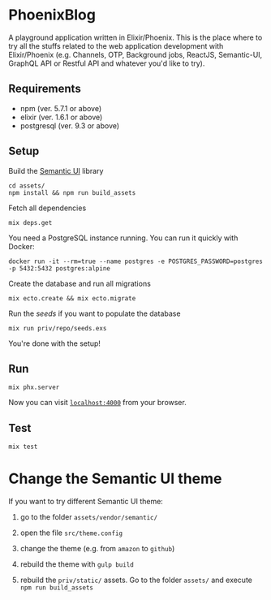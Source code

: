 # PhoenixBlog

A playground application written in Elixir/Phoenix. This is the place where to try all the stuffs related to the web application development with Elixir/Phoenix (e.g. Channels, OTP, Background jobs, ReactJS, Semantic-UI, GraphQL API or Restful API and whatever you'd like to try).

## Requirements

* npm (ver. 5.7.1 or above)
* elixir (ver. 1.6.1 or above)
* postgresql (ver. 9.3 or above)

## Setup

Build the [Semantic UI](https://semantic-ui.com/) library

```
cd assets/
npm install && npm run build_assets
```

Fetch all dependencies

```
mix deps.get
```

You need a PostgreSQL instance running. You can run it quickly with Docker:

```
docker run -it --rm=true --name postgres -e POSTGRES_PASSWORD=postgres -p 5432:5432 postgres:alpine
```

Create the database and run all migrations

```
mix ecto.create && mix ecto.migrate
```

Run the _seeds_ if you want to populate the database

```
mix run priv/repo/seeds.exs
```

You're done with the setup!

## Run

```
mix phx.server
```

Now you can visit [`localhost:4000`](http://localhost:4000) from your browser.

## Test

```
mix test
```

# Change the Semantic UI theme

If you want to try different Semantic UI theme:

1) go to the folder `assets/vendor/semantic/`

2) open the file `src/theme.config`

3) change the theme (e.g. from `amazon` to `github`)

4) rebuild the theme with `gulp build`

5) rebuild the `priv/static/` assets. Go to the folder `assets/` and execute `npm run build_assets`
